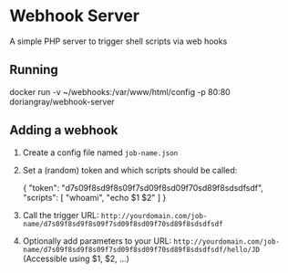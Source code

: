 # Webhook Server

A simple PHP server to trigger shell scripts via web hooks

## Running

docker run -v ~/webhooks:/var/www/html/config -p 80:80 doriangray/webhook-server

## Adding a webhook

1) Create a config file named `job-name.json`

2) Set a (random) token and which scripts should be called:

	{
	    "token": "d7s09f8sd9f8s09f7sd09f8sd09f70sd89f8sdsdfsdf",
	    "scripts": [
	        "whoami",
	        "echo $1 $2"
	    ]
	}

3) Call the trigger URL: `http://yourdomain.com/job-name/d7s09f8sd9f8s09f7sd09f8sd09f70sd89f8sdsdfsdf`

4) Optionally add parameters to your URL: `http://yourdomain.com/job-name/d7s09f8sd9f8s09f7sd09f8sd09f70sd89f8sdsdfsdf/hello/JD` (Accessible using $1, $2, ...)